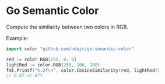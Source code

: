 # Go Semantic Color

Compute the similarity between two colors in RGB.

Example:

```go
import color "github.com/ndajr/go-semantic-color"

red := color.RGB{255, 0, 0}
lightRed := color.RGB{255, 100, 100}
fmt.Printf("%.2f\n", color.CosineSimilarity(red, lightRed))
// 0.87 or 87%
```
